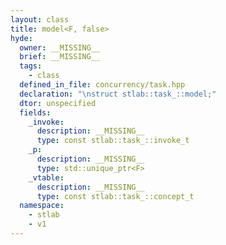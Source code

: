 ```yaml
---
layout: class
title: model<F, false>
hyde:
  owner: __MISSING__
  brief: __MISSING__
  tags:
    - class
  defined_in_file: concurrency/task.hpp
  declaration: "\nstruct stlab::task_::model;"
  dtor: unspecified
  fields:
    _invoke:
      description: __MISSING__
      type: const stlab::task_::invoke_t
    _p:
      description: __MISSING__
      type: std::unique_ptr<F>
    _vtable:
      description: __MISSING__
      type: const stlab::task_::concept_t
  namespace:
    - stlab
    - v1
---
```

